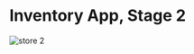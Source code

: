 # Inventory App, Stage 2

![store 2](https://user-images.githubusercontent.com/20224643/83337553-333b4200-a2c5-11ea-8774-9146facf53dc.gif)
